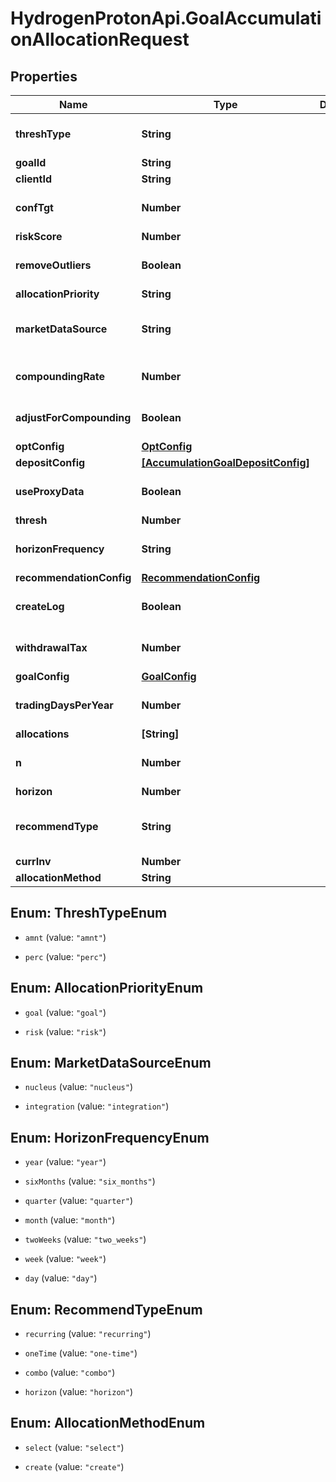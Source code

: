 # HydrogenProtonApi.GoalAccumulationAllocationRequest

## Properties
Name | Type | Description | Notes
------------ | ------------- | ------------- | -------------
**threshType** | **String** |  | [optional] [default to 'perc']
**goalId** | **String** |  | [optional] 
**clientId** | **String** |  | [optional] 
**confTgt** | **Number** |  | [optional] [default to 0.9]
**riskScore** | **Number** |  | [optional] 
**removeOutliers** | **Boolean** |  | [optional] [default to true]
**allocationPriority** | **String** |  | 
**marketDataSource** | **String** |  | [optional] [default to 'nucleus']
**compoundingRate** | **Number** |  | [optional] [default to 0.0]
**adjustForCompounding** | **Boolean** |  | [optional] [default to false]
**optConfig** | [**OptConfig**](OptConfig.md) |  | [optional] 
**depositConfig** | [**[AccumulationGoalDepositConfig]**](AccumulationGoalDepositConfig.md) |  | [optional] 
**useProxyData** | **Boolean** |  | [optional] [default to false]
**thresh** | **Number** |  | [optional] 
**horizonFrequency** | **String** |  | [optional] [default to 'year']
**recommendationConfig** | [**RecommendationConfig**](RecommendationConfig.md) |  | [optional] 
**createLog** | **Boolean** |  | [optional] [default to false]
**withdrawalTax** | **Number** |  | [optional] [default to 0.0]
**goalConfig** | [**GoalConfig**](GoalConfig.md) |  | [optional] 
**tradingDaysPerYear** | **Number** |  | [optional] [default to 252]
**allocations** | **[String]** |  | [optional] 
**n** | **Number** |  | [optional] [default to 1000]
**horizon** | **Number** |  | [optional] 
**recommendType** | **String** |  | [optional] [default to 'horizon']
**currInv** | **Number** |  | [optional] 
**allocationMethod** | **String** |  | 


<a name="ThreshTypeEnum"></a>
## Enum: ThreshTypeEnum


* `amnt` (value: `"amnt"`)

* `perc` (value: `"perc"`)




<a name="AllocationPriorityEnum"></a>
## Enum: AllocationPriorityEnum


* `goal` (value: `"goal"`)

* `risk` (value: `"risk"`)




<a name="MarketDataSourceEnum"></a>
## Enum: MarketDataSourceEnum


* `nucleus` (value: `"nucleus"`)

* `integration` (value: `"integration"`)




<a name="HorizonFrequencyEnum"></a>
## Enum: HorizonFrequencyEnum


* `year` (value: `"year"`)

* `sixMonths` (value: `"six_months"`)

* `quarter` (value: `"quarter"`)

* `month` (value: `"month"`)

* `twoWeeks` (value: `"two_weeks"`)

* `week` (value: `"week"`)

* `day` (value: `"day"`)




<a name="RecommendTypeEnum"></a>
## Enum: RecommendTypeEnum


* `recurring` (value: `"recurring"`)

* `oneTime` (value: `"one-time"`)

* `combo` (value: `"combo"`)

* `horizon` (value: `"horizon"`)




<a name="AllocationMethodEnum"></a>
## Enum: AllocationMethodEnum


* `select` (value: `"select"`)

* `create` (value: `"create"`)




